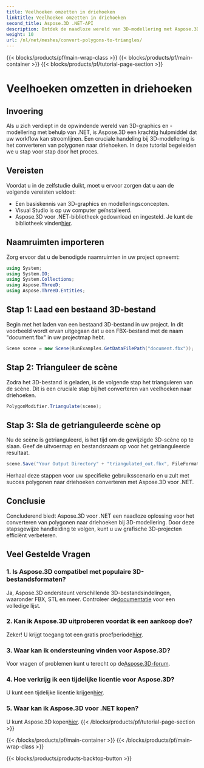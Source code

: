 ```yaml
---
title: Veelhoeken omzetten in driehoeken
linktitle: Veelhoeken omzetten in driehoeken
second_title: Aspose.3D .NET-API
description: Ontdek de naadloze wereld van 3D-modellering met Aspose.3D voor .NET. Converteer polygonen eenvoudig naar driehoeken met behulp van onze stapsgewijze handleiding. Download nu uw gratis proefversie!
weight: 10
url: /nl/net/meshes/convert-polygons-to-triangles/
---
```


{{< blocks/products/pf/main-wrap-class >}}
{{< blocks/products/pf/main-container >}}
{{< blocks/products/pf/tutorial-page-section >}}

# Veelhoeken omzetten in driehoeken

## Invoering
Als u zich verdiept in de opwindende wereld van 3D-graphics en -modellering met behulp van .NET, is Aspose.3D een krachtig hulpmiddel dat uw workflow kan stroomlijnen. Een cruciale handeling bij 3D-modellering is het converteren van polygonen naar driehoeken. In deze tutorial begeleiden we u stap voor stap door het proces.
## Vereisten
Voordat u in de zelfstudie duikt, moet u ervoor zorgen dat u aan de volgende vereisten voldoet:
- Een basiskennis van 3D-graphics en modelleringsconcepten.
- Visual Studio is op uw computer geïnstalleerd.
-  Aspose.3D voor .NET-bibliotheek gedownload en ingesteld. Je kunt de bibliotheek vinden[hier](https://releases.aspose.com/3d/net/).
## Naamruimten importeren
Zorg ervoor dat u de benodigde naamruimten in uw project opneemt:
```csharp
using System;
using System.IO;
using System.Collections;
using Aspose.ThreeD;
using Aspose.ThreeD.Entities;
```
## Stap 1: Laad een bestaand 3D-bestand
Begin met het laden van een bestaand 3D-bestand in uw project. In dit voorbeeld wordt ervan uitgegaan dat u een FBX-bestand met de naam "document.fbx" in uw projectmap hebt.
```csharp
Scene scene = new Scene(RunExamples.GetDataFilePath("document.fbx"));
```
## Stap 2: Trianguleer de scène
Zodra het 3D-bestand is geladen, is de volgende stap het trianguleren van de scène. Dit is een cruciale stap bij het converteren van veelhoeken naar driehoeken.
```csharp
PolygonModifier.Triangulate(scene);
```
## Stap 3: Sla de getrianguleerde scène op
Nu de scène is getrianguleerd, is het tijd om de gewijzigde 3D-scène op te slaan. Geef de uitvoermap en bestandsnaam op voor het getrianguleerde resultaat.
```csharp
scene.Save("Your Output Directory" + "triangulated_out.fbx", FileFormat.FBX7400ASCII);
```
Herhaal deze stappen voor uw specifieke gebruiksscenario en u zult met succes polygonen naar driehoeken converteren met Aspose.3D voor .NET.
## Conclusie
Concluderend biedt Aspose.3D voor .NET een naadloze oplossing voor het converteren van polygonen naar driehoeken bij 3D-modellering. Door deze stapsgewijze handleiding te volgen, kunt u uw grafische 3D-projecten efficiënt verbeteren.
## Veel Gestelde Vragen
### 1. Is Aspose.3D compatibel met populaire 3D-bestandsformaten?
 Ja, Aspose.3D ondersteunt verschillende 3D-bestandsindelingen, waaronder FBX, STL en meer. Controleer de[documentatie](https://reference.aspose.com/3d/net/) voor een volledige lijst.
### 2. Kan ik Aspose.3D uitproberen voordat ik een aankoop doe?
 Zeker! U krijgt toegang tot een gratis proefperiode[hier](https://releases.aspose.com/).
### 3. Waar kan ik ondersteuning vinden voor Aspose.3D?
 Voor vragen of problemen kunt u terecht op de[Aspose.3D-forum](https://forum.aspose.com/c/3d/18).
### 4. Hoe verkrijg ik een tijdelijke licentie voor Aspose.3D?
 U kunt een tijdelijke licentie krijgen[hier](https://purchase.aspose.com/temporary-license/).
### 5. Waar kan ik Aspose.3D voor .NET kopen?
 U kunt Aspose.3D kopen[hier](https://purchase.aspose.com/buy).
{{< /blocks/products/pf/tutorial-page-section >}}

{{< /blocks/products/pf/main-container >}}
{{< /blocks/products/pf/main-wrap-class >}}

{{< blocks/products/products-backtop-button >}}
